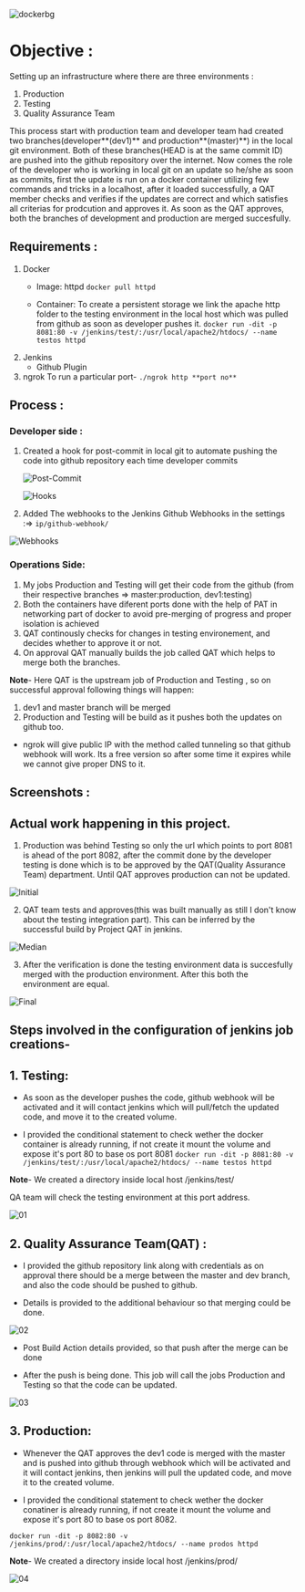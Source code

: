 ![dockerbg](https://skywell.software/wp-content/uploads/2019/04/what-is-devops-1024x630.jpg)


# Objective :

Setting up an infrastructure where there are three environments :

1. Production
2. Testing
3. Quality Assurance Team

This process start with production team and developer team had created two branches(developer**(dev1)** and production**(master)**) in the local git environment. Both of these branches(HEAD is at the same commit ID) are pushed into the github repository over the internet.
Now comes the role of the developer who is working in local git on an update so he/she as soon as commits, first the update is run on a docker container utilizing few commands and tricks in a localhost, after it loaded successfully, a QAT member checks and verifies if the updates are correct and which satisfies all criterias for prodcution and approves it. 
As soon as the QAT approves, both the branches of development and production are merged succesfully.

## Requirements :

1. Docker
   - Image: httpd
	`docker pull httpd`
	
   - Container:	To create a persistent storage we link the apache http folder to the testing environment in the local host which was pulled from github as soon as developer pushes it.
	`docker run -dit -p 8081:80 -v /jenkins/test/:/usr/local/apache2/htdocs/ --name testos httpd`
2. Jenkins
   - Github Plugin
3. ngrok
   To run a particular port-
	`./ngrok http **port no**`


## Process :

### Developer side :

1. Created a hook for post-commit in local git to automate pushing the code into github repository each time developer commits

   ![Post-Commit](Screenshots/1.jpg)

   ![Hooks](Screenshots/2.jpg)

2. Added The webhooks to the Jenkins Github Webhooks in the settings :=> `ip/github-webhook/`

![Webhooks](Screenshots/webhook8081.jpg)


### Operations Side:

1. My jobs Production and Testing will get their code from the github (from their respective branches => master:production, dev1:testing)
2. Both the containers have diferent ports done with the help of PAT in networking part of docker to avoid pre-merging of progress and proper isolation is achieved
3. QAT continously checks for changes in testing environement, and decides whether to approve it or not.
4. On approval QAT manually builds the job called QAT which helps to merge both the branches.

**Note**- Here QAT is the upstream job of Production and Testing , so on successful approval following things will happen:
   1. dev1 and master branch will be merged
   2. Production and Testing will be build as it pushes both the updates on github too.

- ngrok will give public IP with the method called tunneling so that github webhook will work. Its a free version so after some time it expires while we cannot give proper DNS to it.


## Screenshots :

## Actual work happening in this project.

1. Production was behind Testing so only the url which points to port 8081 is ahead of the port 8082, after the commit done by the developer testing is done which is to be approved by the QAT(Quality Assurance Team) department. Until QAT approves production can not be updated.


![Initial](Screenshots/Testingphase1.jpg)

2. QAT team tests and approves(this was built manually as still I don't know about the testing integration part). This can be inferred by the successful build by Project QAT in jenkins.

![Median](Screenshots/QATphase2.jpg)

3. After the verification is done the testing environment data is succesfully merged with the production environment. After this both the environment are equal.

![Final](Screenshots/Productionphase3.jpg)


## Steps involved in the configuration of jenkins job creations-


## 1. Testing:


* As soon as the developer pushes the code, github webhook will be activated and it will contact jenkins which will pull/fetch the updated code, and move it to the created volume.


* I provided the conditional statement to check wether the docker container is already running, if not create it mount the volume and expose it's port 80 to base os port 8081
`docker run -dit -p 8081:80 -v /jenkins/test/:/usr/local/apache2/htdocs/ --name testos httpd`

**Note**- We created a directory inside local host /jenkins/test/

QA team will check the testing environment at this port address.


![01](Screenshots/Testing.jpg)


## 2. Quality Assurance Team(QAT) :

* I provided the github repository link along with credentials as on approval there should be a merge between the master and dev branch, and also the code should be pushed to github.


* Details is provided to the additional behaviour so that merging could be done.


![02](Screenshots/QAT1.jpg)


* Post Build Action details provided, so that push after the merge can be done



* After the push is being done. This job will call the jobs Production and Testing so that the code can be updated.


![03](Screenshots/QAT2.jpg)

## 3. Production:

* Whenever the QAT approves the dev1 code is merged with the master and is pushed into github  through webhook which will be activated and it will contact jenkins, then jenkins will pull the updated code, and move it to the created volume.


* I provided the conditional statement to check wether the docker conatiner is already running, if not create it mount the volume and expose it's port 80 to base os port 8082.

`docker run -dit -p 8082:80 -v /jenkins/prod/:/usr/local/apache2/htdocs/ --name prodos httpd`

**Note**- We created a directory inside local host /jenkins/prod/

![04](Screenshots/Production.jpg)
